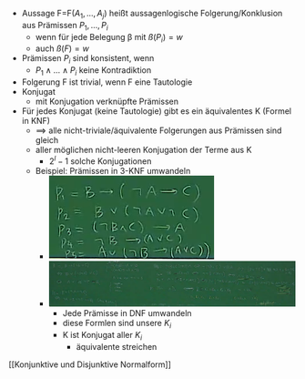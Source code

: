 + Aussage F=F($A_1,...,A_j$) heißt aussagenlogische Folgerung/Konklusion aus Prämissen $P_1,...,P_i$
	+ wenn für jede Belegung β mit $ß(P_i)=w$ 
	+ auch $ß(F)=w$
+ Prämissen $P_i$ sind konsistent, wenn
	+ $P_1∧...∧P_i$ keine Kontradiktion
+ Folgerung F ist trivial, wenn F eine Tautologie
+ Konjugat
	+ mit Konjugation verknüpfte Prämissen
+ Für jedes Konjugat (keine Tautologie) gibt es ein äquivalentes K (Formel in KNF)
	+ ==> alle nicht-triviale/äquivalente Folgerungen aus Prämissen sind gleich
	+ aller möglichen nicht-leeren Konjugation der Terme aus K
		+ $2^l-1$ solche Konjugationen
	+ Beispiel: Prämissen in 3-KNF umwandeln
		+ ![](../../../z_images/Pasted%20image%2020220403104726.png)
		+ ![](../../../z_images/Pasted%20image%2020220403104749.png)
			+   Jede Prämisse in DNF umwandeln
			+   diese Formlen sind unsere $K_i$
			+   K ist Konjugat aller $K_i$
				+   äquivalente streichen

 [[Konjunktive und Disjunktive Normalform]]